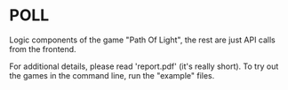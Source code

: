 # POLL
 Logic components of the game "Path Of Light", the rest are just API calls from the frontend.

For additional details, please read 'report.pdf' (it's really short). To try out the games in the command line, run the "example" files.
